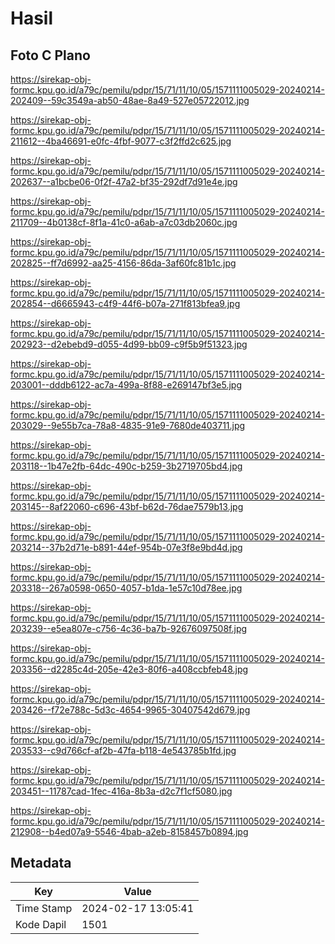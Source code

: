 # Hasil

## Foto C Plano

https://sirekap-obj-formc.kpu.go.id/a79c/pemilu/pdpr/15/71/11/10/05/1571111005029-20240214-202409--59c3549a-ab50-48ae-8a49-527e05722012.jpg

https://sirekap-obj-formc.kpu.go.id/a79c/pemilu/pdpr/15/71/11/10/05/1571111005029-20240214-211612--4ba46691-e0fc-4fbf-9077-c3f2ffd2c625.jpg

https://sirekap-obj-formc.kpu.go.id/a79c/pemilu/pdpr/15/71/11/10/05/1571111005029-20240214-202637--a1bcbe06-0f2f-47a2-bf35-292df7d91e4e.jpg

https://sirekap-obj-formc.kpu.go.id/a79c/pemilu/pdpr/15/71/11/10/05/1571111005029-20240214-211709--4b0138cf-8f1a-41c0-a6ab-a7c03db2060c.jpg

https://sirekap-obj-formc.kpu.go.id/a79c/pemilu/pdpr/15/71/11/10/05/1571111005029-20240214-202825--ff7d6992-aa25-4156-86da-3af60fc81b1c.jpg

https://sirekap-obj-formc.kpu.go.id/a79c/pemilu/pdpr/15/71/11/10/05/1571111005029-20240214-202854--d6665943-c4f9-44f6-b07a-271f813bfea9.jpg

https://sirekap-obj-formc.kpu.go.id/a79c/pemilu/pdpr/15/71/11/10/05/1571111005029-20240214-202923--d2ebebd9-d055-4d99-bb09-c9f5b9f51323.jpg

https://sirekap-obj-formc.kpu.go.id/a79c/pemilu/pdpr/15/71/11/10/05/1571111005029-20240214-203001--dddb6122-ac7a-499a-8f88-e269147bf3e5.jpg

https://sirekap-obj-formc.kpu.go.id/a79c/pemilu/pdpr/15/71/11/10/05/1571111005029-20240214-203029--9e55b7ca-78a8-4835-91e9-7680de403711.jpg

https://sirekap-obj-formc.kpu.go.id/a79c/pemilu/pdpr/15/71/11/10/05/1571111005029-20240214-203118--1b47e2fb-64dc-490c-b259-3b2719705bd4.jpg

https://sirekap-obj-formc.kpu.go.id/a79c/pemilu/pdpr/15/71/11/10/05/1571111005029-20240214-203145--8af22060-c696-43bf-b62d-76dae7579b13.jpg

https://sirekap-obj-formc.kpu.go.id/a79c/pemilu/pdpr/15/71/11/10/05/1571111005029-20240214-203214--37b2d71e-b891-44ef-954b-07e3f8e9bd4d.jpg

https://sirekap-obj-formc.kpu.go.id/a79c/pemilu/pdpr/15/71/11/10/05/1571111005029-20240214-203318--267a0598-0650-4057-b1da-1e57c10d78ee.jpg

https://sirekap-obj-formc.kpu.go.id/a79c/pemilu/pdpr/15/71/11/10/05/1571111005029-20240214-203239--e5ea807e-c756-4c36-ba7b-92676097508f.jpg

https://sirekap-obj-formc.kpu.go.id/a79c/pemilu/pdpr/15/71/11/10/05/1571111005029-20240214-203356--d2285c4d-205e-42e3-80f6-a408ccbfeb48.jpg

https://sirekap-obj-formc.kpu.go.id/a79c/pemilu/pdpr/15/71/11/10/05/1571111005029-20240214-203426--f72e788c-5d3c-4654-9965-30407542d679.jpg

https://sirekap-obj-formc.kpu.go.id/a79c/pemilu/pdpr/15/71/11/10/05/1571111005029-20240214-203533--c9d766cf-af2b-47fa-b118-4e543785b1fd.jpg

https://sirekap-obj-formc.kpu.go.id/a79c/pemilu/pdpr/15/71/11/10/05/1571111005029-20240214-203451--11787cad-1fec-416a-8b3a-d2c7f1cf5080.jpg

https://sirekap-obj-formc.kpu.go.id/a79c/pemilu/pdpr/15/71/11/10/05/1571111005029-20240214-212908--b4ed07a9-5546-4bab-a2eb-8158457b0894.jpg


## Metadata

| Key        | Value               |
| ---------- | ------------------- |
| Time Stamp | 2024-02-17 13:05:41 |
| Kode Dapil | 1501                |



